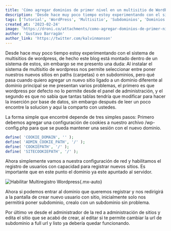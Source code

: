 ```yaml
---
title: 'Cómo agregar dominios de primer nivel en un multisitio de WordPress'
description: 'Desde hace muy poco tiempo estoy experimentando con el sistema de multisitios de wordpress, de hecho este blog está montado dentro de un sistema de estos, sin embargo se me presento una duda: Al instalar el sistema de multisitio de wordpress nos permite seleccionar entre poner nuestros nuevos sitios en paths (carpetas) o en subdominios'
tags: ['Tutorial', 'WordPress', 'Multisitio', 'Subdominios', 'Dominios']
created_at: '2023-02-24'
image: 'https://droni.co/attachments/como-agregar-dominios-de-primer-nivel-en-un-multisitio-de-wordpress.png'
author: 'Gustavo Barragán'
author_link: 'https://twitter.com/kalvinmanson'
---
```

Desde hace muy poco tiempo estoy experimentando con el sistema de multisitios de wordpress, de hecho este blog está montado dentro de un sistema de estos, sin embargo se me presento una duda: Al instalar el sistema de multisitio de wordpress nos permite seleccionar entre poner nuestros nuevos sitios en paths (carpetas) o en subdominios, pero qué pasa cuando quiero agregar un nuevo sitio ligado a un dominio diferente al dominio principal se me presentan varios problemas, el primero es que wordpress por defecto no lo permite desde el panel de administración, y el segundo es que no sabia que tantas tablas tendría que modificar para hacer la inserción por base de datos, sin embargo después de leer un poco encontre la solucion y aqui la comparto con ustedes.

La forma simple que encontré depende de tres simples pasos:
Primero debemos agregar una configuración de cookies a nuestro archivo /wp-config.php para que se pueda mantener una sesión con el nuevo dominio.

``` php
define( 'COOKIE_DOMAIN', '' );
define( 'ADMIN_COOKIE_PATH', '/' );
define( 'COOKIEPATH', '/' );
define( 'SITECOOKIEPATH', '/' );
```

Ahora simplemente vamos a nuestra configuración de red y habilitamos el registro de usuarios con capacidad para registrar nuevos sitios. Es importante que en este punto el dominio ya este apuntado al servidor.

![Habilitar Multiregistro Wordpress](/attachments/configuracion-de-red-wordpress.png){.mx-auto}

Ahora si podemos entrar al dominio que queremos registrar y nos redirigirá a la pantalla de crear nuevo usuario con sitio, inicialmente solo nos permitirá poner subdominio, crealo con un subdominio sin problema.

Por último ve desde el administrador de la red a administración de sitios y edita el sitio que se acabó de crear, al editar si te permite cambiar la url de subdominio a full url y listo ya debería quedar funcionando.